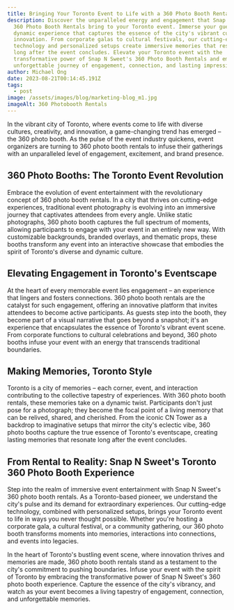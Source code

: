```yaml
---
title: Bringing Your Toronto Event to Life with a 360 Photo Booth Rental
description: Discover the unparalleled energy and engagement that Snap N Sweet's
  360 Photo Booth Rentals bring to your Toronto event. Immerse your guests in a
  dynamic experience that captures the essence of the city's vibrant culture and
  innovation. From corporate galas to cultural festivals, our cutting-edge
  technology and personalized setups create immersive memories that resonate
  long after the event concludes. Elevate your Toronto event with the
  transformative power of Snap N Sweet's 360 Photo Booth Rentals and embrace an
  unforgettable journey of engagement, connection, and lasting impressions.
author: Michael Ong
date: 2023-08-21T00:14:45.191Z
tags:
  - post
image: /assets/images/blog/marketing-blog_m1.jpg
imageAlt: 360 Photobooth Rentals
---
```

<!--StartFragment-->

In the vibrant city of Toronto, where events come to life with diverse cultures, creativity, and innovation, a game-changing trend has emerged – the 360 photo booth. As the pulse of the event industry quickens, event organizers are turning to 360 photo booth rentals to infuse their gatherings with an unparalleled level of engagement, excitement, and brand presence.

## **360 Photo Booths: The Toronto Event Revolution**

Embrace the evolution of event entertainment with the revolutionary concept of 360 photo booth rentals. In a city that thrives on cutting-edge experiences, traditional event photography is evolving into an immersive journey that captivates attendees from every angle. Unlike static photographs, 360 photo booth captures the full spectrum of moments, allowing participants to engage with your event in an entirely new way. With customizable backgrounds, branded overlays, and thematic props, these booths transform any event into an interactive showcase that embodies the spirit of Toronto's diverse and dynamic culture.

## **Elevating Engagement in Toronto's Eventscape**

At the heart of every memorable event lies engagement – an experience that lingers and fosters connections. 360 photo booth rentals are the catalyst for such engagement, offering an innovative platform that invites attendees to become active participants. As guests step into the booth, they become part of a visual narrative that goes beyond a snapshot; it's an experience that encapsulates the essence of Toronto's vibrant event scene. From corporate functions to cultural celebrations and beyond, 360 photo booths infuse your event with an energy that transcends traditional boundaries.

## **Making Memories, Toronto Style**

Toronto is a city of memories – each corner, event, and interaction contributing to the collective tapestry of experiences. With 360 photo booth rentals, these memories take on a dynamic twist. Participants don't just pose for a photograph; they become the focal point of a living memory that can be relived, shared, and cherished. From the iconic CN Tower as a backdrop to imaginative setups that mirror the city's eclectic vibe, 360 photo booths capture the true essence of Toronto's eventscape, creating lasting memories that resonate long after the event concludes.

## **From Rental to Reality: Snap N Sweet's Toronto 360 Photo Booth Experience**

Step into the realm of immersive event entertainment with Snap N Sweet's 360 photo booth rentals. As a Toronto-based pioneer, we understand the city's pulse and its demand for extraordinary experiences. Our cutting-edge technology, combined with personalized setups, brings your Toronto event to life in ways you never thought possible. Whether you're hosting a corporate gala, a cultural festival, or a community gathering, our 360 photo booth transforms moments into memories, interactions into connections, and events into legacies.

In the heart of Toronto's bustling event scene, where innovation thrives and memories are made, 360 photo booth rentals stand as a testament to the city's commitment to pushing boundaries. Infuse your event with the spirit of Toronto by embracing the transformative power of Snap N Sweet's 360 photo booth experience. Capture the essence of the city's vibrancy, and watch as your event becomes a living tapestry of engagement, connection, and unforgettable memories.

<!--EndFragment-->